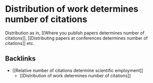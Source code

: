 # Distribution of work determines number of citations
Distribution as in, [[Where you publish papers determines number of citations]], [[Distributing papers at conferences determines number of citations]] etc.

## Backlinks
* [[Relative number of citations determine scientific employment]]
	* [[Distribution of work determines number of citations]]

<!-- #service -->

<!-- {BearID:D3093D3A-B919-4D5E-A40B-0A2E61C0AB7D-15756-0000130BA9190935} -->
